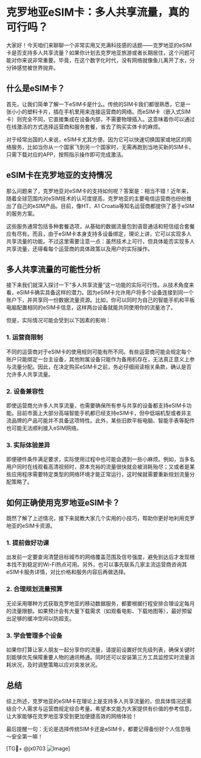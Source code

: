 # 克罗地亚eSIM卡：多人共享流量，真的可行吗？

大家好！今天咱们来聊聊一个非常实用又充满科技感的话题——克罗地亚的eSIM卡是否支持多人共享流量？如果你计划去克罗地亚旅游或者长期居住，这个问题可能对你来说非常重要。毕竟，在这个数字化时代，没有网络就像鱼儿离开了水，分分钟感觉被世界抛弃。

## 什么是eSIM卡？

首先，让我们简单了解一下eSIM卡是什么。传统的SIM卡我们都很熟悉，它是一张小小的塑料卡片，插在手机里用来连接运营商的网络。而eSIM卡（嵌入式SIM卡）则完全不同，它直接集成在设备内部，不需要物理插入。这意味着你可以通过在线激活的方式选择运营商和服务套餐，省去了购买实体卡的麻烦。

对于经常出国的人来说，eSIM卡尤其方便。因为它可以快速切换国家或地区的网络服务，比如当你从一个国家飞到另一个国家时，无需再跑到当地买新的SIM卡，只需下载对应的APP，按照指示操作即可完成激活。

## eSIM卡在克罗地亚的支持情况

那么问题来了，克罗地亚对eSIM卡的支持如何呢？答案是：相当不错！近年来，随着全球范围内对eSIM技术的认可度提高，克罗地亚的主要电信运营商也纷纷推出了自己的eSIM产品。目前，像HT、A1 Croatia等知名运营商都提供了基于eSIM的服务方案。

这些服务通常包括多种套餐选项，从基础的数据流量包到语音通话和短信组合套餐应有尽有。而且，由于eSIM卡本身支持多设备绑定，理论上讲，它可以实现多人共享流量的功能。不过这里需要注意一点：虽然技术上可行，但具体能否实现多人共享流量，还得看每个运营商的具体政策以及用户的实际操作。

## 多人共享流量的可能性分析

接下来我们就深入探讨一下“多人共享流量”这一功能的实际可行性。从技术角度来看，eSIM卡确实具备这样的潜力。因为eSIM卡允许用户将多个设备连接到同一个账户下，并共享同一份数据流量资源。比如，你可以同时为自己的智能手机和平板电脑配置相同的eSIM卡信息，这样两台设备就能共同使用你的流量池了。

但是，实际情况可能会受到以下因素的影响：

### 1. 运营商限制
不同的运营商对于eSIM卡的使用规则可能有所不同。有些运营商可能会规定每个账户只能绑定一台主设备，其他附属设备只能作为备用机存在，无法真正意义上参与流量分配。因此，在决定购买eSIM卡之前，务必仔细阅读相关条款，确认是否允许多人共享流量。

### 2. 设备兼容性
即使运营商允许多人共享流量，也需要确保所有参与共享的设备都支持eSIM卡功能。目前市面上大部分高端智能手机都已经支持eSIM卡，但中低端机型或者非主流品牌的产品可能并不具备这项特性。此外，某些旧款平板电脑、智能手表等配件也可能无法顺利接入eSIM网络。

### 3. 实际体验差异
即便硬件条件满足要求，实际使用过程中也可能会遇到一些小麻烦。例如，当多名用户同时在线观看高清视频时，原本充裕的流量很快就会被消耗殆尽；又或者是某些应用程序需要特定类型的网络环境才能正常运行，这时候就需要重新规划流量分配策略了。

## 如何正确使用克罗地亚eSIM卡？

既然了解了上述情况，接下来就教大家几个实用的小技巧，帮助你更好地利用克罗地亚的eSIM卡资源。

### 1. 提前做好功课
出发前一定要查询清楚目标城市的网络覆盖范围及信号强度，避免到达后才发现根本找不到稳定的Wi-Fi热点可用。另外，也可以事先联系几家主流运营商咨询其eSIM卡服务详情，对比价格和服务内容后再做选择。

### 2. 合理规划流量预算
无论采用哪种方式获取克罗地亚的移动数据服务，都要根据行程安排合理设定每月的流量限额。如果预计会有大量下载需求（如观看电影、下载地图等），最好预留出足够的缓冲空间以防超支。

### 3. 学会管理多个设备
如果你打算让家人朋友一起分享你的流量，请提前设置好优先级列表，确保关键时刻能够优先保障重要人物的通讯畅通。同时还可以安装第三方工具监控实时流量消耗状况，及时调整策略以应对突发状况。

## 总结

综上所述，克罗地亚的eSIM卡在理论上是支持多人共享流量的，但具体情况还需结合个人需求与运营商规定综合考量。希望本文能为大家提供有价值的参考信息，让大家能够在克罗地亚享受到更加便捷高效的网络体验！

最后提醒一句：无论是选择传统SIM卡还是eSIM卡，都要记得备份好个人信息哦～安全第一嘛！

[TG💪+ @jx0703 ![Image](https://github.com/user-attachments/assets/dbca1d08-cadb-493c-b0ec-ad6f7a83f270)]
